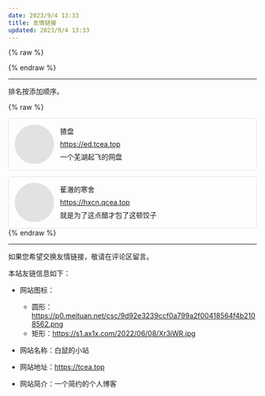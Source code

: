 ```yaml
---
date: 2023/9/4 13:33
title: 友情链接
updated: 2023/9/4 13:33
---
```

{% raw %}

<style type="text/css">
.article .content {
overflow-x: hidden;
}
.friends {
display: flex;
align-items: stretch;
justify-content: space-between;
flex-wrap: wrap;
margin: -6px;
}
.friends .friend {
margin: 6px;
min-width: 350px;
flex: 1;
display: flex;
align-items: center;
justify-content: center;
border-radius: 5px;
border: 1px solid #e2e2e2;
}
.night .friends .friend {
border-color: #434a56;
}
.friends .friend .friend-avatar {
flex-shrink: 0;
margin: 12px;
width: 80px;
height: 80px;
border-radius: 40px;
background-color: #e2e2e2;
background-size: cover;
background-position: center;
font-size: 32px;
line-height: 80px;
text-align: center;
}
.friends .friend .friend-detail {
flex: 1;
display: flex;
flex-direction: column;
margin-top: 12px;
margin-right: 12px;
margin-bottom: 12px;
line-height: 26px;
}
</style>

{% endraw %}

---

排名按添加顺序。

{% raw %}

<div class="friends">

<div class="friend">
    <div class="friend-avatar" style="background-image: url('https://m.360buyimg.com/babel/jfs/t1/31239/1/19758/11491/63ad3be0Fd3971f0b/39e9c066972aae95.png')"></div>
    <div class="friend-detail">
      <div>猹盘 </div>
      <div><a target="_blank" href="https://ed.tcea.top">https://ed.tcea.top</a></div>
      <div>一个芜湖起飞的网盘</div>
    </div>
  </div>
<div class="friend">
    <div class="friend-avatar" style="background-image: url('http://hxcn.qcea.top/wp-content/uploads/2023/09/favicon.png')"></div>
    <div class="friend-detail">
      <div>萑澈的寒舍 </div>
      <div><a target="_blank" href="https://hxcn.qcea.top">https://hxcn.qcea.top</a></div>
      <div>就是为了这点醋才包了这顿饺子</div>
    </div>
  </div>
<!-- <div class="friend" style="border:none;"></div> -->
</div>
{% endraw %}

---

如果您希望交换友情链接，敬请在评论区留言。

本站友链信息如下：

- 网站图标：
  
  - 圆形：https://p0.meituan.net/csc/9d92e3239ccf0a799a2f00418564f4b2108562.png
  - 矩形：https://s1.ax1x.com/2022/06/08/Xr3iWR.jpg
- 网站名称：白鼠的小站
- 网站地址：https://tcea.top
- 网站简介：一个简约的个人博客

